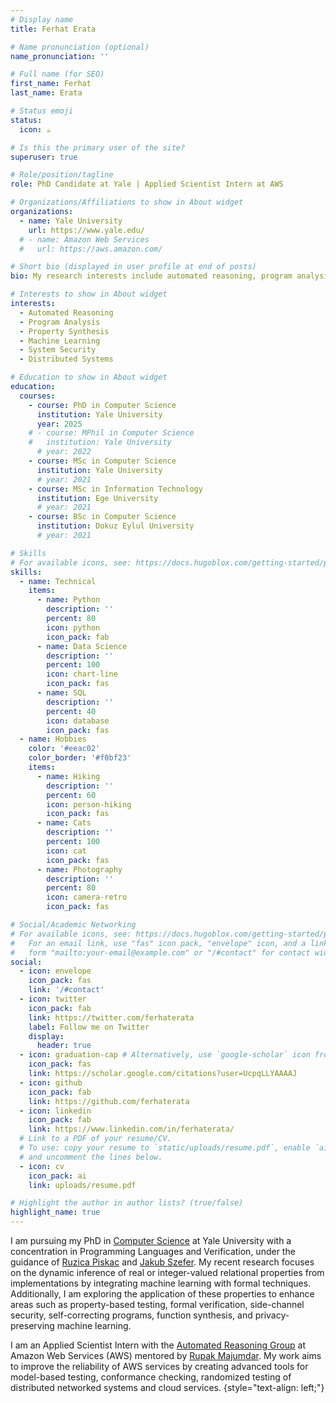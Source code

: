 ```yaml
---
# Display name
title: Ferhat Erata

# Name pronunciation (optional)
name_pronunciation: ''

# Full name (for SEO)
first_name: Ferhat
last_name: Erata

# Status emoji
status:
  icon: ☕️

# Is this the primary user of the site?
superuser: true

# Role/position/tagline
role: PhD Candidate at Yale | Applied Scientist Intern at AWS

# Organizations/Affiliations to show in About widget
organizations:
  - name: Yale University
    url: https://www.yale.edu/
  # - name: Amazon Web Services
  #   url: https://aws.amazon.com/

# Short bio (displayed in user profile at end of posts)
bio: My research interests include automated reasoning, program analysis, formal verification, security, and property synthesis.

# Interests to show in About widget
interests:
  - Automated Reasoning
  - Program Analysis
  - Property Synthesis
  - Machine Learning
  - System Security
  - Distributed Systems

# Education to show in About widget
education:
  courses:
    - course: PhD in Computer Science
      institution: Yale University
      year: 2025
    # - course: MPhil in Computer Science
    #   institution: Yale University
      # year: 2022
    - course: MSc in Computer Science
      institution: Yale University
      # year: 2021
    - course: MSc in Information Technology 
      institution: Ege University
      # year: 2021
    - course: BSc in Computer Science
      institution: Dokuz Eylul University
      # year: 2021

# Skills
# For available icons, see: https://docs.hugoblox.com/getting-started/page-builder/#icons
skills:
  - name: Technical
    items:
      - name: Python
        description: ''
        percent: 80
        icon: python
        icon_pack: fab
      - name: Data Science
        description: ''
        percent: 100
        icon: chart-line
        icon_pack: fas
      - name: SQL
        description: ''
        percent: 40
        icon: database
        icon_pack: fas
  - name: Hobbies
    color: '#eeac02'
    color_border: '#f0bf23'
    items:
      - name: Hiking
        description: ''
        percent: 60
        icon: person-hiking
        icon_pack: fas
      - name: Cats
        description: ''
        percent: 100
        icon: cat
        icon_pack: fas
      - name: Photography
        description: ''
        percent: 80
        icon: camera-retro
        icon_pack: fas

# Social/Academic Networking
# For available icons, see: https://docs.hugoblox.com/getting-started/page-builder/#icons
#   For an email link, use "fas" icon pack, "envelope" icon, and a link in the
#   form "mailto:your-email@example.com" or "/#contact" for contact widget.
social:
  - icon: envelope
    icon_pack: fas
    link: '/#contact'
  - icon: twitter
    icon_pack: fab
    link: https://twitter.com/ferhaterata
    label: Follow me on Twitter
    display:
      header: true
  - icon: graduation-cap # Alternatively, use `google-scholar` icon from `ai` icon pack
    icon_pack: fas
    link: https://scholar.google.com/citations?user=UcpqLLYAAAAJ
  - icon: github
    icon_pack: fab
    link: https://github.com/ferhaterata
  - icon: linkedin
    icon_pack: fab
    link: https://www.linkedin.com/in/ferhaterata/
  # Link to a PDF of your resume/CV.
  # To use: copy your resume to `static/uploads/resume.pdf`, enable `ai` icons in `params.yaml`,
  # and uncomment the lines below.
  - icon: cv
    icon_pack: ai
    link: uploads/resume.pdf

# Highlight the author in author lists? (true/false)
highlight_name: true
---
```


I am pursuing my PhD in [Computer Science](https://cpsc.yale.edu) at Yale University with a concentration in Programming Languages and Verification, under the guidance of [Ruzica Piskac](http://www.cs.yale.edu/homes/piskac/) and [Jakub Szefer](https://caslab.csl.yale.edu/~jakub/). My recent research focuses on the dynamic inference of real or integer-valued relational properties from implementations by integrating machine learning with formal techniques. Additionally, I am exploring the application of these properties to enhance areas such as property-based testing, formal verification, side-channel security, self-correcting programs, function synthesis, and privacy-preserving machine learning.

I am an Applied Scientist Intern with the [Automated Reasoning Group](https://www.amazon.science/research-areas/automated-reasoning) at Amazon Web Services (AWS) mentored by [Rupak Majumdar](https://people.mpi-sws.org/~rupak/). My work aims to improve the reliability of AWS services by creating advanced tools for model-based testing, conformance checking, randomized testing of distributed networked systems and cloud services. 
{style="text-align: left;"}
